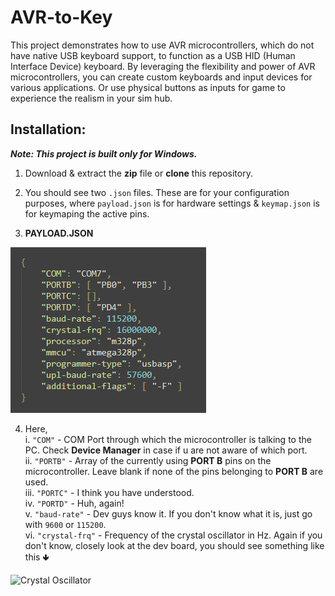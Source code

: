 # AVR-to-Key
This project demonstrates how to use AVR microcontrollers, which do not have native USB keyboard support, to function as a USB HID (Human Interface Device) keyboard. By leveraging the flexibility and power of AVR microcontrollers, you can create custom keyboards and input devices for various applications. Or use physical buttons as inputs for game to experience the realism in your sim hub.

## Installation:

***Note: This project is built only for Windows.***

1. Download & extract the **zip** file or **clone** this repository.
2. You should see two `.json` files. These are for your configuration purposes, where `payload.json` is for hardware settings & `keymap.json` is for keymaping the active pins.

3. **PAYLOAD.JSON**

![payload.json](images/payload.png)

4. Here,<br>
   i.    `"COM"` - COM Port through which the microcontroller is talking to the PC. Check **Device Manager** in case if u are not aware of which port.<br>
   ii.   `"PORTB"` - Array of the currently using **PORT B** pins on the microcontroller. Leave blank if none of the pins belonging to **PORT B** are used.<br>
   iii.  `"PORTC"` - I think you have understood.<br>
   iv.   `"PORTD"` - Huh, again!<br>
   v.    `"baud-rate"` - Dev guys know it. If you don't know what it is, just go with `9600` or `115200`.<br>
   vi.   `"crystal-frq"` - Frequency of the crystal oscillator in Hz. Again if you don't know, closely look at the dev board, you should see something like this 🢃<br>

![Crystal Oscillator](https://en.wikipedia.org/wiki/File:16MHZ_Crystal.jpg)

  

